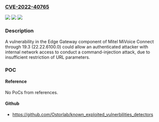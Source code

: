 ### [CVE-2022-40765](https://cve.mitre.org/cgi-bin/cvename.cgi?name=CVE-2022-40765)
![](https://img.shields.io/static/v1?label=Product&message=n%2Fa&color=blue)
![](https://img.shields.io/static/v1?label=Version&message=n%2Fa&color=blue)
![](https://img.shields.io/static/v1?label=Vulnerability&message=n%2Fa&color=brighgreen)

### Description

A vulnerability in the Edge Gateway component of Mitel MiVoice Connect through 19.3 (22.22.6100.0) could allow an authenticated attacker with internal network access to conduct a command-injection attack, due to insufficient restriction of URL parameters.

### POC

#### Reference
No PoCs from references.

#### Github
- https://github.com/Ostorlab/known_exploited_vulnerbilities_detectors

